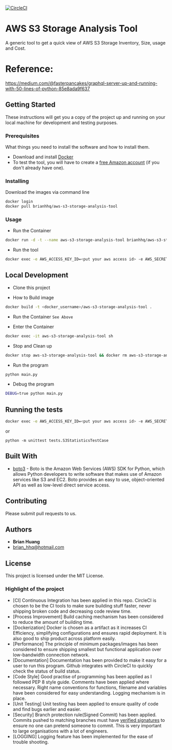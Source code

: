 [![CircleCI](https://circleci.com/gh/brianhhq/aws-s3-storage-analysis-tool.svg?style=svg&circle-token=95d2fd54546d57ebe884b6ea33d169ced7bd8aec)](https://circleci.com/gh/brianhhq/aws-s3-storage-analysis-tool)
#  AWS S3 Storage Analysis Tool

A generic tool to get a quick view of AWS S3 Storage Inventory, Size, usage and Cost.

# Reference:
https://medium.com/@fasterpancakes/graphql-server-up-and-running-with-50-lines-of-python-85e8ada9f637


## Getting Started

These instructions will get you a copy of the project up and running on your local machine for development and testing purposes. 


### Prerequisites

What things you need to install the software and how to install them.
* Download and install [Docker](https://www.docker.com/get-started)
* To test the tool, you will have to create a [free Amazon account](https://aws.amazon.com/free/) (if you don't already have
one).


### Installing

Download the images via command line

```bash
docker login
docker pull brianhhq/aws-s3-storage-analysis-tool
```

### Usage

* Run the Container
```bash
docker run -d -t --name aws-s3-storage-analysis-tool brianhhq/aws-s3-storage-analysis-tool sh
```

* Run the tool
```bash
docker exec -e AWS_ACCESS_KEY_ID=<put your aws access id> -e AWS_SECRET_ACCESS_KEY=<put your aws access key> -t aws-s3-storage-analysis-tool python main.py
```


## Local Development

* Clone this project

* How to Build image
```bash
docker build -t <docker_username>/aws-s3-storage-analysis-tool .
```

* Run the Container `See Above`

* Enter the Container
```bash
docker exec -it aws-s3-storage-analysis-tool sh
```

* Stop and Clean up
```bash
docker stop aws-s3-storage-analysis-tool && docker rm aws-s3-storage-analysis-tool
```


* Run the program
```bash
python main.py
```

* Debug the program
```bash
DEBUG=true python main.py
```


## Running the tests

```bash
docker exec -e AWS_ACCESS_KEY_ID=<put your aws access id> -e AWS_SECRET_ACCESS_KEY=<put your aws access key> -t aws-s3-storage-analysis-tool python -m unittest tests.S3StatisticsTestCase
```

or

```
python -m unittest tests.S3StatisticsTestCase
```

## Built With

* [boto3](https://boto3.amazonaws.com/v1/documentation/api/latest/index.html) - Boto is the Amazon Web Services (AWS) SDK for Python, which allows Python developers to write software that makes use of Amazon services like S3 and EC2. Boto provides an easy to use, object-oriented API as well as low-level direct service access.


## Contributing

Please submit pull requests to us.


## Authors

* **Brian Huang**
* brian_hhq@hotmail.com


## License

This project is licensed under the MIT License.


### Highlight of the project

* [CI] Continuous Integration has been applied in this repo. CircleCI is chosen to be the CI tools to make sure building stuff faster, never shipping broken code and decreasing code review time.
* [Process Improvement]  Build caching mechanism has been considered to reduce the amount of building time.
* [Dockerization] Docker is chosen as a artifact as it increases CI Efficiency, simplifying configurations and ensures rapid deployment. It is also good to ship product across platform easily. 
* [Performance] The principle of minimum packages/images has been considered to ensure shipping smallest but functional application over low-bandwidth connection network.
* [Documentation] Documentation has been provided to make it easy for a user to run this program. Github integrates with CircleCI to quickly check the status of build status.
* [Code Style] Good practise of programming has been applied as I followed PEP 8 style guide. Comments have been applied where necessary. Right name conventions for functions, filename and variables have been considered for easy understanding. Logging mechanism is in place.
* [Unit Testing] Unit testing has been applied to ensure quality of code and find bugs earlier and easier.
* [Security] Branch protection rule(Signed Commit) has been applied. Commits pushed to matching branches must have [verified signatures](https://help.github.com/articles/signing-commits-using-gpg/) to ensure no one can pretend someone to commit. This is very important to large organisations with a lot of engineers. 
* [LOGGING] Logging feature has been implemented for the ease of trouble shooting. 
